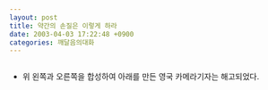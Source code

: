 ```yaml
---
layout: post
title: 약간의 손질은 이렇게 하라
date: 2003-04-03 17:22:48 +0900
categories: 깨달음의대화
---
```

<img src="./assets/attach/images/198/062/001/1049358168.jpg" border="0" alt="" />  
  
- 위 왼쪽과 오른쪽을 합성하여 아래를 만든 영국 카메라기자는 해고되었다.
